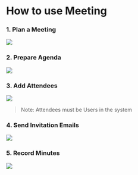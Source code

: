 # How to use Meeting

### 1. Plan a Meeting

<img class="screenshot" src="{{ docs_base_url }}/assets/img/plan-a-meeting.png">

### 2. Prepare Agenda

<img class="screenshot" src="{{ docs_base_url }}/assets/img/prepare-agenda.png">

### 3. Add Attendees

<img class="screenshot" src="{{ docs_base_url }}/assets/img/add-attendees.png">

> Note: Attendees must be Users in the system

### 4. Send Invitation Emails

<img class="screenshot" src="{{ docs_base_url }}/assets/img/send-invitation-emails.png">

### 5. Record Minutes

<img class="screenshot" src="{{ docs_base_url }}/assets/img/record-minutes.png">
